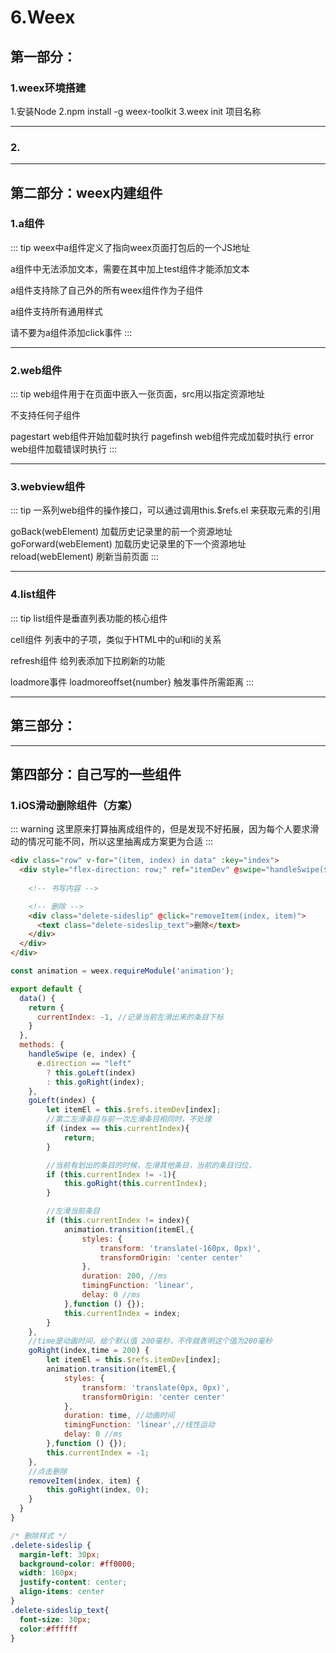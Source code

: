 # 6.Weex

## 第一部分：

### 1.weex环境搭建

1.安装Node
2.npm install -g weex-toolkit
3.weex init 项目名称

---

### 2.

---

## 第二部分：weex内建组件

### 1.a组件

::: tip
weex中a组件定义了指向weex页面打包后的一个JS地址

a组件中无法添加文本，需要在其中加上test组件才能添加文本

a组件支持除了自己外的所有weex组件作为子组件

a组件支持所有通用样式

请不要为a组件添加click事件
:::

---

### 2.web组件

::: tip
web组件用于在页面中嵌入一张页面，src用以指定资源地址

不支持任何子组件

pagestart web组件开始加载时执行
pagefinsh web组件完成加载时执行
error web组件加载错误时执行
:::

---

### 3.webview组件

::: tip
一系列web组件的操作接口，可以通过调用this.$refs.el 来获取元素的引用

goBack(webElement) 加载历史记录里的前一个资源地址
goForward(webElement) 加载历史记录里的下一个资源地址
reload(webElement) 刷新当前页面
:::


---

### 4.list组件

::: tip
list组件是垂直列表功能的核心组件

cell组件 列表中的子项，类似于HTML中的ul和li的关系

refresh组件 给列表添加下拉刷新的功能

loadmore事件 loadmoreoffset{number} 触发事件所需距离
:::


---

## 第三部分：

---

## 第四部分：自己写的一些组件

### 1.iOS滑动删除组件（方案）

::: warning
这里原来打算抽离成组件的，但是发现不好拓展，因为每个人要求滑动的情况可能不同，所以这里抽离成方案更为合适
:::

```html
<div class="row" v-for="(item, index) in data" :key="index">
  <div style="flex-direction: row;" ref="itemDev" @swipe="handleSwipe($event, index)" @click="itemClickEvent(item)">
      
    <!-- 书写内容 -->

    <!-- 删除 -->
    <div class="delete-sideslip" @click="removeItem(index, item)">
      <text class="delete-sideslip_text">删除</text>
    </div>
  </div>
</div>
```

```js
const animation = weex.requireModule('animation');

export default {
  data() {
    return {
      currentIndex: -1, //记录当前左滑出来的条目下标
    }
  },
  methods: {
    handleSwipe (e, index) {
      e.direction == "left" 
        ? this.goLeft(index)
        : this.goRight(index);
    },
    goLeft(index) {
        let itemEl = this.$refs.itemDev[index];
        //第二左滑条目与前一次左滑条目相同时，不处理
        if (index == this.currentIndex){
            return;
        }

        //当前有划出的条目的时候，左滑其他条目，当前的条目归位，
        if (this.currentIndex != -1){
            this.goRight(this.currentIndex);
        }

        //左滑当前条目
        if (this.currentIndex != index){
            animation.transition(itemEl,{
                styles: {
                    transform: 'translate(-160px, 0px)',
                    transformOrigin: 'center center'
                },
                duration: 200, //ms
                timingFunction: 'linear',
                delay: 0 //ms
            },function () {});
            this.currentIndex = index;
        }
    },
    //time是动画时间，给个默认值 200毫秒，不传就表明这个值为200毫秒
    goRight(index,time = 200) {
        let itemEl = this.$refs.itemDev[index];
        animation.transition(itemEl,{
            styles: {
                transform: 'translate(0px, 0px)',
                transformOrigin: 'center center'
            },
            duration: time, //动画时间
            timingFunction: 'linear',//线性运动
            delay: 0 //ms
        },function () {});
        this.currentIndex = -1;
    },
    //点击删除
    removeItem(index, item) {
        this.goRight(index, 0);
    }
  }
}
```

```css
/* 删除样式 */
.delete-sideslip {
  margin-left: 30px;
  background-color: #ff0000;
  width: 160px;
  justify-content: center;
  align-items: center
}
.delete-sideslip_text{
  font-size: 30px;
  color:#ffffff
}
```